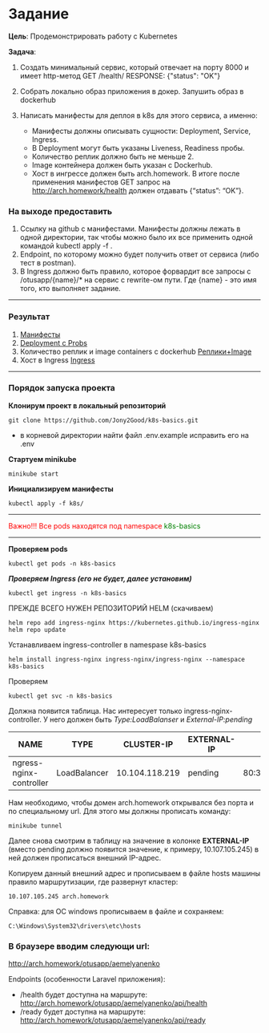 # Задание

**Цель**: Продемонстрировать работу с Kubernetes

**Задача**:

1. Создать минимальный сервис, который отвечает на порту 8000 и имеет http-метод GET /health/ RESPONSE: {"status": "OK"}

2. Cобрать локально образ приложения в докер. Запушить образ в dockerhub

3. Написать манифесты для деплоя в k8s для этого сервиса, а именно:
   - Манифесты должны описывать сущности: Deployment, Service, Ingress.
   - В Deployment могут быть указаны Liveness, Readiness пробы.
   - Количество реплик должно быть не меньше 2.
   - Image контейнера должен быть указан с Dockerhub.
   - Хост в ингрессе должен быть arch.homework. В итоге после применения манифестов GET запрос на http://arch.homework/health должен отдавать {“status”: “OK”}.

### На выходе предоставить

1. Ссылку на github c манифестами. Манифесты должны лежать в одной директории, так чтобы можно было их все применить одной командой kubectl apply -f .
2. Endpoint, по которому можно будет получить ответ от сервиса (либо тест в postman).
3. В Ingress должно быть правило, которое форвардит все запросы с /otusapp/{name}/* на сервис с rewrite-ом пути. Где {name} - это имя того, кто выполняет задание.

------------

### Результат

1. [Манифесты][1]
2. [Deployment с Probs][2]
3. Количество реплик и image containers с dockerhub [Реплики+Image][3]
4. Хост в Ingress [Ingress][4]

------------
### Порядок запуска проекта

**Клонирум проект в локальный репозиторий**

 ```
 git clone https://github.com/Jony2Good/k8s-basics.git
```
 - в корневой директории найти файл .env.example исправить его на .env

**Стартуем minikube**

```
minikube start
```
**Инициализируем манифесты**

```
kubectl apply -f k8s/
```
------------
<span style="color: red;">Важно!!! Все pods находятся под namespace <span style="color: green">k8s-basics</span></span>

------------

**Проверяем pods**
```
kubectl get pods -n k8s-basics
```
***Проверяем Ingress (его не будет, далее установим)***
```
kubectl get ingress -n k8s-basics
```
ПРЕЖДЕ ВСЕГО НУЖЕН РЕПОЗИТОРИЙ HELM (скачиваем)
```
helm repo add ingress-nginx https://kubernetes.github.io/ingress-nginx
helm repo update
```
Устанавливаем ingress-controller в namespase k8s-basics
```
helm install ingress-nginx ingress-nginx/ingress-nginx --namespace k8s-basics
```
Проверяем
```
kubectl get svc -n k8s-basics
```
Должна появится таблица. Нас интересует только ingress-nginx-controller. У него должен быть *Type:LoadBalanser* и *External-IP:pending*

| NAME                    | TYPE         | CLUSTER-IP     | EXTERNAL-IP    | PORT(S)                    | AGE |
| ----------------------- | ------------ | -------------- | -------------- | -------------------------- | --- |
| ngress-nginx-controller | LoadBalancer | 10.104.118.219 |  pending  | 80:31047/TCP,443:31617/TCP | 95m |

Нам необходимо, чтобы домен arch.homework открывался без порта и по специальному url. Для этого мы должны прописать команду:
```
minikube tunnel
```

Далее снова смотрим в таблицу на значение в колонке **EXTERNAL-IP** (вместо pending должно появится значение, к примеру, 10.107.105.245) в ней должен прописаться внешний IP-адрес.

Копируем данный внешний адрес и прописываем в файле hosts машины правило маршрутизации, где развернут кластер:

```
10.107.105.245 arch.homework
```
Справка: для ОС windows прописываем в файле и сохраняем:
```
C:\Windows\System32\drivers\etc\hosts
```

### В браузере вводим следующи url:
http://arch.homework/otusapp/aemelyanenko

Endpoints (особенности Laravel приложения):
- /health будет доступна на маршруте: http://arch.homework/otusapp/aemelyanenko/api/health
- /ready будет доступна на маршруте: http://arch.homework/otusapp/aemelyanenko/api/ready

[1]: https://github.com/Jony2Good/k8s-basics/tree/main/k8s "Манифесты"
[2]: https://github.com/Jony2Good/k8s-basics/blob/main/k8s/09-nginx-deployment.yaml "Deployment с Probs"
[3]: https://github.com/Jony2Good/k8s-basics/blob/main/k8s/06-php-deployment.yaml "Реплики+Image"
[4]: https://github.com/Jony2Good/k8s-basics/blob/main/k8s/11-app-ingress.yaml "Ingress"
